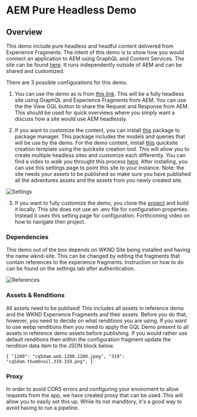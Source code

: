 # AEM Pure Headless Demo

## Overview

This demo include pure headless and headful content delivered from Experience Fragments.  The intent of this demo is to show how you would connect an application to AEM using GraphQL and Content Services.  The site can be found [here](https://lamontacrook.github.io/aem-pure-headless). It runs independently outside of AEM and can be shared and customized.  

There are 3 possible configurations for this demo.

1. You can use the demo as is from <a href='https://lamontacrook.github.io/aem-pure-headless'>this link</a>.  This will be a fully headless site using GraphQL and Experience Fragments from AEM.  You can use the the View GQL button to share the Request and Response from AEM.  This should be used for quick overviews where you simply want a discuss how a site would use AEM headlessly.

2. If you want to customize the content, you can install [this](https://github.com/lamontacrook/gql-demo-template/releases/download/v0.0.6/gql-demo-0.0.5-SNAPSHOT.zip) package to package manager.  This package includes the models and queries that will be use by the demo.  For the demo content, install [this](https://github.com/lamontacrook/gql-demo-template/releases/download/v0.0.6/gql-demo-template-0.0.6.zip) quicksite creation template using the quicksite creation tool.  This will allow you to create multiple headless sites and customize each differently.  You can find a video to walk you throught this process [here](https://publish-p91555-e868145.adobeaemcloud.com/content/dam/misc/headless-setup.mp4).  After installing, you can use this settings page to point this site to your instance.  Note: the site needs your assets to be published so make sure you have published all the adventures assets and the assets from you newly created site.

![Settings](./public/settings.png)

3. If you want to fully customize the demo, you clone the <a href='https://github.com/lamontacrook/aem-pure-headless'>project</a> and build it locally.  This site does not use an .env file for configuration properties.  Instead it uses this setting page for configuration.  Forthcoming video on how to navigate then project.

### Dependencies

This demo out of the box depends on WKND Site being installed and having the name wknd-site.  This can be changed by editing the fragments that contain references to the experience fragments.  Instruction on how to do can be found on the settings tab after authentication.

![References](./public/references.png)

### Assets & Renditions

All assets need to be publised!  This includes all assets in reference demo and the WKND Experience Fragments and their assets.  Before you do that, however, you need to decide on what renditions you are using.  If you want to use webp renditions then you need to apply the GQL Demo present to all assets in reference demo assets before publishing.  If you would rather use default renditions then within the configuration fragment update the rendition data item to the JSON block below.

``{
  "1280": "cq5dam.web.1280.1280.jpeg",
  "319": "cq5dam.thumbnail.319.319.png",
}``

### Proxy 

In order to avoid CORS errors and configuring your enviroment to allow requests from the app, we have created proxy that can be used.  This will allow you to easily set this up.  While its not manditory, it's a good way to avoid having to run a pipeline.